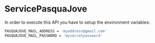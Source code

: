 # ServicePasquaJove
In order to execute this API you have to setup the environment variables:

```bash
PASQUAJOVE_MAIL_ADDRESS = 'myaddress@gmail.com'
PASQUAJOVE_MAIL_PASSWORD = 'mysecretpassword'
```
